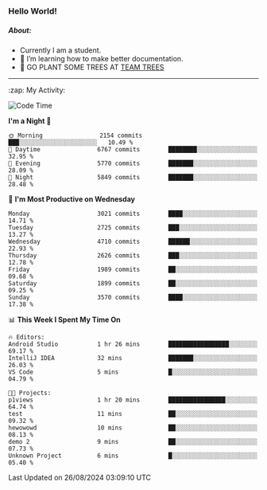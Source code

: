### Hello World!

##### About:
- Currently I am a student.
- 🌱 I’m learning how to make better documentation.
- 🌱 GO PLANT SOME TREES AT [TEAM TREES](https://teamtrees.org/)

---
  <summary>:zap: My Activity:</summary>
  
<!--START_SECTION:waka-->
![Code Time](http://img.shields.io/badge/Code%20Time-1%2C414%20hrs%2042%20mins-blue)

**I'm a Night 🦉** 

```text
🌞 Morning                2154 commits        ███░░░░░░░░░░░░░░░░░░░░░░   10.49 % 
🌆 Daytime                6767 commits        ████████░░░░░░░░░░░░░░░░░   32.95 % 
🌃 Evening                5770 commits        ███████░░░░░░░░░░░░░░░░░░   28.09 % 
🌙 Night                  5849 commits        ███████░░░░░░░░░░░░░░░░░░   28.48 % 
```
📅 **I'm Most Productive on Wednesday** 

```text
Monday                   3021 commits        ████░░░░░░░░░░░░░░░░░░░░░   14.71 % 
Tuesday                  2725 commits        ███░░░░░░░░░░░░░░░░░░░░░░   13.27 % 
Wednesday                4710 commits        ██████░░░░░░░░░░░░░░░░░░░   22.93 % 
Thursday                 2626 commits        ███░░░░░░░░░░░░░░░░░░░░░░   12.78 % 
Friday                   1989 commits        ██░░░░░░░░░░░░░░░░░░░░░░░   09.68 % 
Saturday                 1899 commits        ██░░░░░░░░░░░░░░░░░░░░░░░   09.25 % 
Sunday                   3570 commits        ████░░░░░░░░░░░░░░░░░░░░░   17.38 % 
```


📊 **This Week I Spent My Time On** 

```text
🔥 Editors: 
Android Studio           1 hr 26 mins        █████████████████░░░░░░░░   69.17 % 
IntelliJ IDEA            32 mins             ███████░░░░░░░░░░░░░░░░░░   26.03 % 
VS Code                  5 mins              █░░░░░░░░░░░░░░░░░░░░░░░░   04.79 % 

🐱‍💻 Projects: 
p1views                  1 hr 20 mins        ████████████████░░░░░░░░░   64.74 % 
test                     11 mins             ██░░░░░░░░░░░░░░░░░░░░░░░   09.32 % 
hewowowd                 10 mins             ██░░░░░░░░░░░░░░░░░░░░░░░   08.13 % 
demo 2                   9 mins              ██░░░░░░░░░░░░░░░░░░░░░░░   07.73 % 
Unknown Project          6 mins              █░░░░░░░░░░░░░░░░░░░░░░░░   05.40 % 
```


 Last Updated on 26/08/2024 03:09:10 UTC
<!--END_SECTION:waka-->
